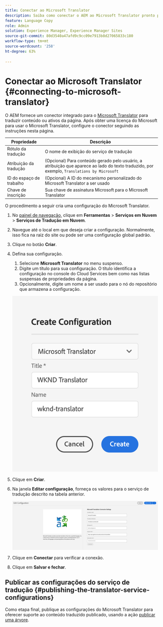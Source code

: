 ```yaml
---
title: Conectar ao Microsoft Translator
description: Saiba como conectar o AEM ao Microsoft Translator pronto para uso para automatizar seu fluxo de trabalho de tradução.
feature: Language Copy
role: Admin
solution: Experience Manager, Experience Manager Sites
source-git-commit: 80d3540a47afd9c9cc09e7913b8d27065833c180
workflow-type: tm+mt
source-wordcount: '258'
ht-degree: 63%

---
```


# Conectar ao Microsoft Translator {#connecting-to-microsoft-translator}

O AEM fornece um conector integrado para o [Microsoft Translator](https://www.microsoft.com/pt-br/translator/business/) para traduzir conteúdo ou ativos da página. Após obter uma licença do Microsoft para usar o Microsoft Translator, configure o conector seguindo as instruções nesta página.

| Propriedade | Descrição |
|---|---|
| Rótulo da tradução | O nome de exibição do serviço de tradução |
| Atribuição da tradução | (Opcional) Para conteúdo gerado pelo usuário, a atribuição que aparece ao lado do texto traduzido, por exemplo, `Translations by Microsoft` |
| ID do espaço de trabalho | (Opcional) A ID do mecanismo personalizado do Microsoft Translator a ser usado |
| Chave de inscrição | Sua chave de assinatura Microsoft para o Microsoft Translator |

O procedimento a seguir cria uma configuração do Microsoft Translator.

1. No [painel de navegação,](/help/sites-authoring/basic-handling.md#first-steps) clique em **Ferramentas** > **Serviços em Nuvem** > **Serviços de Tradução em Nuvem**.
1. Navegue até o local em que deseja criar a configuração. Normalmente, isso fica na raiz do site ou pode ser uma configuração global padrão.
1. Clique no botão **Criar**.
1. Defina sua configuração.
   1. Selecione **Microsoft Translator** no menu suspenso.
   1. Digite um título para sua configuração. O título identifica a configuração no console do Cloud Services bem como nas listas suspensas de propriedades da página.
   1. Opcionalmente, digite um nome a ser usado para o nó do repositório que armazena a configuração.

   ![Criar configuração de tradução](assets/create-translation-config.png)

1. Clique em **Criar**.
1. Na janela **Editar configuração**, forneça os valores para o serviço de tradução descrito na tabela anterior.

   ![Editar configuração de tradução](assets/msft-config-ui.png)

1. Clique em **Conectar** para verificar a conexão.
1. Clique em **Salvar e fechar**.

## Publicar as configurações do serviço de tradução {#publishing-the-translator-service-configurations}

Como etapa final, publique as configurações do Microsoft Translator para oferecer suporte ao conteúdo traduzido publicado, usando a ação [publicar uma árvore](/help/sites-authoring/publishing-pages.md#publishing-and-unpublishing-a-tree).
